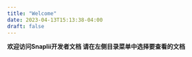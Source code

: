```yaml
---
title: "Welcome"
date: 2023-04-13T15:13:38-04:00
draft: false
---
```

**欢迎访问Snaplii开发者文档 请在左侧目录菜单中选择要查看的文档**